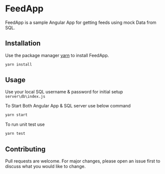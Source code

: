 # FeedApp

FeedApp is a sample Angular App for getting feeds using mock Data from SQL.

## Installation

Use the package manager [yarn](https://classic.yarnpkg.com/en/docs/install/#windows-stable) to install FeedApp.

```bash
yarn install
```

## Usage

Use your local SQL username & password for initial setup
`server\db\index.js`

To Start Both Angular App & SQL server use below command

```bash
yarn start
```

To run unit test use

```bash
yarn test
```

## Contributing
Pull requests are welcome. For major changes, please open an issue first to discuss what you would like to change.
